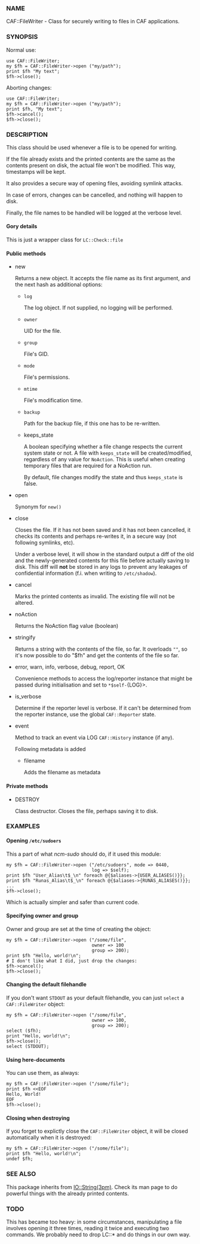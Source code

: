 
### NAME

CAF::FileWriter - Class for securely writing to files in CAF
applications.

### SYNOPSIS

Normal use:

    use CAF::FileWriter;
    my $fh = CAF::FileWriter->open ("my/path");
    print $fh "My text";
    $fh->close();

Aborting changes:

    use CAF::FileWriter;
    my $fh = CAF::FileWriter->open ("my/path");
    print $fh, "My text";
    $fh->cancel();
    $fh->close();

### DESCRIPTION

This class should be used whenever a file is to be opened for writing.

If the file already exists and the printed contents are the same as
the contents present on disk, the actual file won't be modified. This
way, timestamps will be kept.

It also provides a secure way of opening files, avoiding symlink
attacks.

In case of errors, changes can be cancelled, and nothing will happen
to disk.

Finally, the file names to be handled will be logged at the verbose
level.

#### Gory details

This is just a wrapper class for `LC::Check::file`

#### Public methods

- new

    Returns a new object. It accepts the file name as its first argument,
    and the next hash as additional options:

    - `log`

        The log object. If not supplied, no logging will be performed.

    - `owner`

        UID for the file.

    - `group`

        File's GID.

    - `mode`

        File's permissions.

    - `mtime`

        File's modification time.

    - `backup`

        Path for the backup file, if this one has to be re-written.

    - keeps\_state

        A boolean specifying whether a file change respects the current system
        state or not. A file with `keeps_state` will be created/modified,
        regardless of any value for `NoAction`.
        This is useful when creating temporary files that are required for a NoAction run.

        By default, file changes modify the state and thus `keeps_state` is
        false.

- open

    Synonym for `new()`

- close

    Closes the file. If it has not been saved and it has not been
    cancelled, it checks its contents and perhaps re-writes it, in a
    secure way (not following symlinks, etc).

    Under a verbose level, it will show in the standard output a diff of
    the old and the newly-generated contents for this file before actually
    saving to disk. This diff will **not** be stored in any logs to prevent
    any leakages of confidential information (f.i. when writing to
    `/etc/shadow`).

- cancel

    Marks the printed contents as invalid. The existing file will not be
    altered.

- noAction

    Returns the NoAction flag value (boolean)

- stringify

    Returns a string with the contents of the file, so far. It overloads
    `""`, so it's now possible to do "$fh" and get the contents of the
    file so far.

- error, warn, info, verbose, debug, report, OK

    Convenience methods to access the log/reporter instance that might
    be passed during initialisation and set to `*$self-`{LOG}>.

- is\_verbose

    Determine if the reporter level is verbose.
    If it can't be determined from the reporter instance,
    use the global `CAF::Reporter` state.

- event

    Method to track an event via LOG `CAF::History` instance (if any).

    Following metadata is added

    - filename

        Adds the filename as metadata

#### Private methods

- DESTROY

    Class destructor. Closes the file, perhaps saving it to disk.

### EXAMPLES

#### Opening `/etc/sudoers`

This a part of what _ncm-sudo_ should do, if it used this module:

    my $fh = CAF::FileWriter->open ("/etc/sudoers", mode => 0440,
                                    log => $self);
    print $fh "User_Alias\t$_\n" foreach @{$aliases->{USER_ALIASES()}};
    print $fh "Runas_Alias\t$_\n" foreach @{$aliases->{RUNAS_ALIASES()}};
    ...
    $fh->close();

Which is actually simpler and safer than current code.

#### Specifying owner and group

Owner and group are set at the time of creating the object:

    my $fh = CAF::FileWriter->open ("/some/file",
                                    owner => 100
                                    group => 200);
    print $fh "Hello, world!\n";
    # I don't like what I did, just drop the changes:
    $fh->cancel();
    $fh->close();

#### Changing the default filehandle

If you don't want `STDOUT` as your default filehandle, you can just
`select` a `CAF::FileWriter` object:

    my $fh = CAF::FileWriter->open ("/some/file",
                                    owner => 100,
                                    group => 200);
    select ($fh);
    print "Hello, world!\n";
    $fh->close();
    select (STDOUT);

#### Using here-documents

You can use them, as always:

    my $fh = CAF::FileWriter->open ("/some/file");
    print $fh <<EOF
    Hello, World!
    EOF
    $fh->close();

#### Closing when destroying

If you forget to explictly close the `CAF::FileWriter` object, it
will be closed automatically when it is destroyed:

    my $fh = CAF::FileWriter->open ("/some/file");
    print $fh "Hello, world!\n";
    undef $fh;

### SEE ALSO

This package inherits from [IO::String(3pm)](http://man.he.net/man3pm/IO::String). Check its man page to
do powerful things with the already printed contents.

### TODO

This has became too heavy: in some circumstances, manipulating a file
involves opening it three times, reading it twice and executing two
commands. We probably need to drop LC::\* and do things in our own way.
